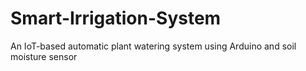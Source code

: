 # Smart-Irrigation-System
An IoT-based automatic plant watering system using Arduino and soil moisture sensor
